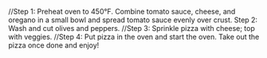 //Step 1: Preheat oven to 450°F. Combine tomato sauce, cheese, and oregano in a small bowl and spread tomato sauce evenly over crust. Step 2: Wash and cut olives and peppers.
//Step 3: Sprinkle pizza with cheese; top with veggies.
//Step 4: Put pizza in the oven and start the oven. Take out the pizza once done and enjoy!